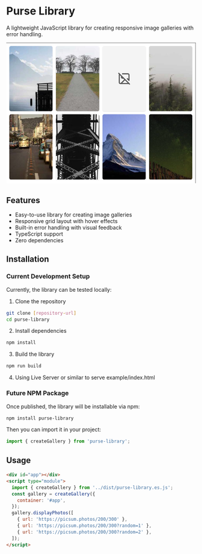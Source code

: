 # Purse Library

A lightweight JavaScript library for creating responsive image galleries with error handling.

![Purse Library Screenshot](.github/assets/screenshot.png)

## Features

- Easy-to-use library for creating image galleries
- Responsive grid layout with hover effects
- Built-in error handling with visual feedback
- TypeScript support
- Zero dependencies

## Installation

### Current Development Setup

Currently, the library can be tested locally:

1. Clone the repository

```bash
git clone [repository-url]
cd purse-library
```

2. Install dependencies

```bash
npm install
```

3. Build the library

```bash
npm run build
```

4. Using Live Server or similar to serve example/index.html

### Future NPM Package

Once published, the library will be installable via npm:

```bash
npm install purse-library
```

Then you can import it in your project:

```typescript
import { createGallery } from 'purse-library';
```

## Usage

```html
<div id="app"></div>
<script type="module">
  import { createGallery } from '../dist/purse-library.es.js';
  const gallery = createGallery({
    container: '#app',
  });
  gallery.displayPhotos([
    { url: 'https://picsum.photos/200/300' },
    { url: 'https://picsum.photos/200/300?random=1' },
    { url: 'https://picsum.photos/200/300?random=2' },
  ]);
</script>
```
